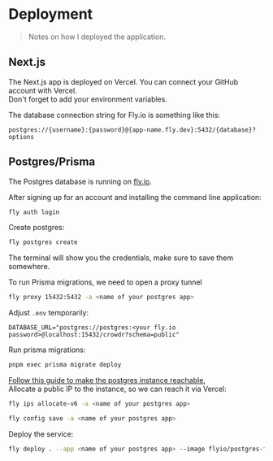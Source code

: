 # Deployment

> Notes on how I deployed the application.

## Next.js

The Next.js app is deployed on Vercel. You can connect your GitHub account with Vercel.  
Don't forget to add your environment variables.

The database connection string for Fly.io is something like this:

```
postgres://{username}:{password}@{app-name.fly.dev}:5432/{database}?options
```

## Postgres/Prisma

The Postgres database is running on [fly.io](https://fly.io).

After signing up for an account and installing the command line application:

```bash
fly auth login
```

Create postgres:

```bash
fly postgres create
```

The terminal will show you the credentials, make sure to save them somewhere.

To run Prisma migrations, we need to open a proxy tunnel

```bash
fly proxy 15432:5432 -a <name of your postgres app>
```

Adjust `.env` temporarily:

```
DATABASE_URL="postgres://postgres:<your fly.io password>@localhost:15432/crowdr?schema=public"
```

Run prisma migrations:

```bash
pnpm exec prisma migrate deploy
```

[Follow this guide to make the postgres instance reachable.](https://fly.io/docs/postgres/connecting/connecting-external/)  
Allocate a public IP to the instance, so we can reach it via Vercel:

```bash
fly ips allocate-v6 -a <name of your postgres app>
```

```bash
fly config save -a <name of your postgres app>
```

Deploy the service:

```bash
fly deploy . --app <name of your postgres app> --image flyio/postgres-flex:<major-version>
```
